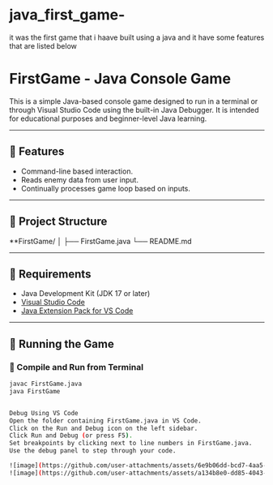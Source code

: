 # java_first_game-
it was the first game that i haave built using a java and it have some features that are listed below 
# FirstGame - Java Console Game

This is a simple Java-based console game designed to run in a terminal or through Visual Studio Code using the built-in Java Debugger. It is intended for educational purposes and beginner-level Java learning.

---

## 🧩 Features

- Command-line based interaction.
- Reads enemy data from user input.
- Continually processes game loop based on inputs.

---

## 📁 Project Structure

**FirstGame/
│
├── FirstGame.java
└── README.md

---

## 🔧 Requirements

- Java Development Kit (JDK 17 or later)
- [Visual Studio Code](https://code.visualstudio.com/)
- [Java Extension Pack for VS Code](https://marketplace.visualstudio.com/items?itemName=vscjava.vscode-java-pack)

---

## 🚀 Running the Game

### 🔹 Compile and Run from Terminal

```bash
javac FirstGame.java
java FirstGame


Debug Using VS Code
Open the folder containing FirstGame.java in VS Code.
Click on the Run and Debug icon on the left sidebar.
Click Run and Debug (or press F5).
Set breakpoints by clicking next to line numbers in FirstGame.java.
Use the debug panel to step through your code.

![image](https://github.com/user-attachments/assets/6e9b06dd-bcd7-4aa5-a2b4-3e59ba534c28)
![image](https://github.com/user-attachments/assets/a134b8e0-dd85-4043-a335-a887d0dcc023)



